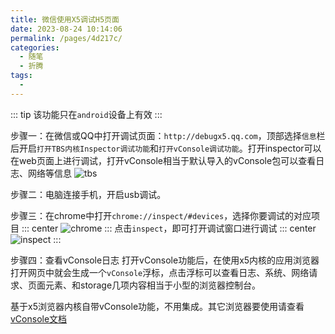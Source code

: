 ```yaml
---
title: 微信使用X5调试H5页面
date: 2023-08-24 10:14:06
permalink: /pages/4d217c/
categories:
  - 随笔
  - 折腾
tags:
  - 
---
```


::: tip
该功能只在`android`设备上有效
:::

步骤一：在微信或QQ中打开调试页面：`http://debugx5.qq.com`，顶部选择`信息`栏后开启`打开TBS内核Inspector调试功能`和`打开vConsole调试功能`。打开inspector可以在web页面上进行调试，打开vConsole相当于默认导入的vConsole包可以查看日志、网络等信息
![tbs](https://lhost.oss-cn-chengdu.aliyuncs.com/blog/信息.jpg)

步骤二：电脑连接手机，开启usb调试。

步骤三：在chrome中打开`chrome://inspect/#devices`，选择你要调试的对应项目
::: center
![chrome](https://lhost.oss-cn-chengdu.aliyuncs.com/blog/20201130114614.png)
:::
点击`inspect`，即可打开调试窗口进行调试
::: center
![inspect](https://lhost.oss-cn-chengdu.aliyuncs.com/blog/20201130114858.png)
:::

步骤四：查看vConsole日志
打开vConsole功能后，在使用x5内核的应用浏览器打开网页中就会生成一个`vConsole`浮标，点击浮标可以查看日志、系统、网络请求、页面元素、和storage几项内容相当于小型的浏览器控制台。


基于x5浏览器内核自带vConsole功能，不用集成。其它浏览器要使用请查看[vConsole文档](https://github.com/Tencent/vConsole/blob/dev/doc/tutorial_CN.md)
